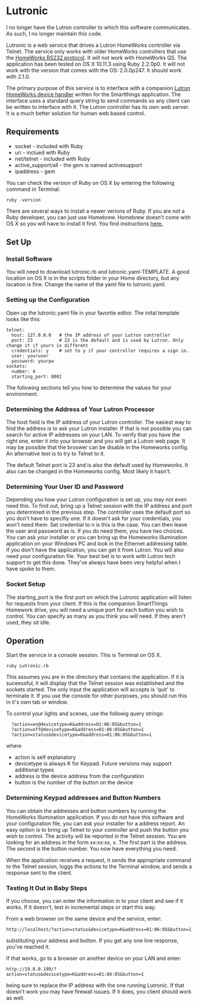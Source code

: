 # Lutronic
I no longer have the Lutron controller to which this software communicates. As such, I no longer maintain this code.

Lutronic is a web service that drives a Lutron HomeWorks controller via Telnet. The service only works with older HomeWorks controllers that use the [HomeWorks RS232 protocol](http://www.lutron.com/TechnicalDocumentLibrary/HWI%20RS232%20Protocol.pdf). It will not work with HomeWorks QS. The application has been tested on OS X 10.11.3 using Ruby 2.2.0p0. It will not work with the version that comes with the OS: 2.0.0p247. It should work with 2.1.0.

The primary purpose of this service is to interface with a companion [Lutron HomeWorks device handler](https://github.com/gcortes/Lutron-HomeWorks-Switch) written for the Smartthings application. The interface uses a standard query string to send commands so any client can be written to interface with it. The Lutron controller has its own web server. It is a much better solution for human web based control.

## Requirements
* socket - included with Ruby
* uri - inclued with Ruby
* net/telnet - included with Ruby
* active_support/all - the gem is named activesupport
* ipaddress - gem

You can check the version of Ruby on OS X by entering the following command in Terminal:
```
ruby -version
```
There are several ways to install a newer verions of Ruby. If you are not a Ruby developer, you can just use Homebrew. Homebrew doesn't come with OS X so you will have to install it first. You find instructions [here.](https://www.ruby-lang.org/en/documentation/installation/)

## Set Up

### Install Software

You will need to download lutronic.rb and lutronic.yaml-TEMPLATE. A good location on OS X is in the scripts folder in your Home directory, but any location is fine. Change the name of the yaml file to lutronic.yaml. 

### Setting up the Configuration

Open up the lutronic.yaml file in your favortie editor. The inital template looks like this:

```
telnet:
  host: 127.0.0.0   # the IP address of your Lutron controller
  port: 23          # 23 is the default and is used by Lutron. Only change it if yours is different
  credentials: y    # set to y if your controller requires a sign in.
  user: youruser
  password: yourpw
sockets:
  number: 4
  starting_port: 8081
```
The following sections tell you how to determine the values for your environment. 

### Determining the Address of Your Lutron Processor

The host field is the IP address of your Lutron controller. The easiest way to find the address is to ask your Lutron installer. If that is not possible you can search for active IP addresses on your LAN. To verify that you have the right one, enter it into your browser and you will get a Lutron web page. It may be possible that the broswer can be disable in the Homeworks config. An alternative test is to try to Telnet to it.

The default Telnet port is 23 and is also the default used by Homeworks. It also can be changed in the Homeworks config. Most likely it hasn't.
 
### Determining Your User ID and Password
 
Depending you how your Lutron configuration is set up, you may not even need this. To find out, bring up a Telnet session with the IP address and port you determined in the previous step. The controller uses the default port so you don't have to specifiy one. If it doesn't ask for your credentials, you won't need them. Set credential to n is this is the case. You can then leave the user and password as is. If you do need them, you have two choices. You can ask your installer or you can bring up the Homeworks Illumination application on your Windows PC and look in the Ethernet addressing table. If you don't have the application, you can get it from Lutron. You will also need your configuration file. Your best bet is to work with Lutron tech support to get this done. They've always have been very helpful when I have spoke to them.

### Socket Setup

The starting_port is the first port on which the Lutronic application will listen for requests from your client. If this is the companion SmartThings Homework drive, you will need a unique port for each button you wish to control. You can specify as many as you think you will need. If they aren't used, they sit idle.  
  
## Operation
Start the service in a console session. This is Terminal on OS X.
```
ruby Lutronic.rb
```
This assumes you are in the directory that contains the application. If it is suceessful, it will display that the Telnet session was established and the sockets started. The only input the application will accepts is 'quit' to terminate it. If you use the console for other purposes, you should run this in it's own tab or window.


To control your lights and scenes, use the followig query strings:
```
  ?action=on@devicetype=K&address=01:06:05&button=1
  ?action=off@devicetype=K&address=01:06:05&button=1
  ?action=status&devicetype=K&address=01:06:05&button=1
```  
  where
  
  * action is self explanatory
  * devicetype is always K for Keypad. Future versions may support additional types
  * address is the device address from the configuration
  * button is the number of the button on the device
  
### Determining Keypad addresses and Button Numbers  

You can obtain the addresses and button numbers by running the HomeWorks Illumination application. If you do not have this software and your configuration file, you can ask your installer for a address report. An easy option is to bring up Telnet to your controller and push the button you wish to control. The activity will be reported  in the Telnet session. You are looking for an address in the form xx:xx:xx, x. The first part is the address. The second is the button number. You now have everything you need.
  
When the application receives a request, it sends the appropriate command to the Telnet session, loggs the actions to the Terminal window, and sends a response sent to the client.

### Testing It Out in Baby Steps
  
  If you choose, you can enter the information in to your client and see if it works. If it doesn't, test in incremental steps or start this way.
  
  From a web browser on the same device and the service, enter:
  ```
  http://localhost/?action=status&devicetype=K&address=01:06:05&button=1
  ```
  substituting your address and button. If you get any one line response, you've reached it.
  
  If that works, go to a browser on another device on your LAN and enter:
  ```
  http://19.0.0.199/?action=status&devicetype=K&address=01:06:05&button=1
  ```
  being sure to replace the IP address with the one running Lutronic. If that doesn't work you may have firewall issues. If it does, you client should work as well.
